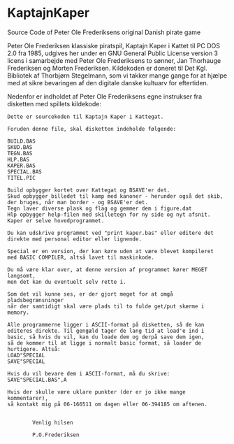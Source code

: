 # KaptajnKaper
Source Code of Peter Ole Frederiksens original Danish pirate game


Peter Ole Frederiksen klassiske piratspil, Kaptajn Kaper i Kattet til PC DOS 2.0 fra 1985, udgives her under en GNU General Public License version 3 licens i samarbejde med Peter Ole Frederiksens to sønner, Jan Thorhauge Frederiksen og Morten Frederiksen.
Kildekoden er doneret til Det Kgl. Bibliotek af Thorbjørn Stegelmann, som vi takker mange gange for at hjælpe med at sikre bevaringen af den digitale danske kultuarv for eftertiden.

Nedenfor er indholdet af Peter Ole Frederiksens egne instrukser fra disketten med spillets kildekode:


```
Dette er sourcekoden til Kaptajn Kaper i Kattegat.

Foruden denne file, skal disketten indeholde følgende:

BUILD.BAS
SKUD.BAS
TEGN.BAS
HLP.BAS
KAPER.BAS
SPECIAL.BAS
TITEL.PIC

Build opbygger kortet over Kattegat og BSAVE'er det.
Skud opbygger billedet til kamp med kanoner - herunder også det skib,
der bruges, når man border - og BSAVE'er det.
Tegn laver diverse plask og flag og gemmer dem i figure.dat
Hlp opbygger help-filen med skilletegn for ny side og nyt afsnit.
Kaper er selve hovedprogrammet.

Du kan udskrive programmet ved "print kaper.bas" eller editere det
direkte med personal editor eller lignende.

Special er en version, der kan køre uden at være blevet kompileret
med BASIC COMPILER, altså lavet til maskinkode.

Du må være klar over, at denne version af programmet kører MEGET langsomt,
men det kan du eventuelt selv rette i.

Som det vil kunne ses, er der gjort meget for at omgå pladsbegrænsninger
når der samtidigt skal være plads til to fulde get/put skærme i memory.

Alle programmerne ligger i ASCII-format på disketten, så de kan
editeres direkte. Til gengæld tager de lang tid at load'e ind i
basic, så hvis du vil, kan du loade dem og derpå save dem igen,
så de kommer til at ligge i normalt basic format, så loader de
hurtigere. Altså:
LOAD"SPECIAL
SAVE"SPECIAL

Hvis du vil bevare dem i ASCII-format, må du skrive:
SAVE"SPECIAL.BAS",A

Hvis der skulle være uklare punkter (der er jo ikke mange kommentarer),
så kontakt mig på 06-166511 om dagen eller 06-394185 om aftenen.


		Venlig hilsen

		P.O.Frederiksen
```
